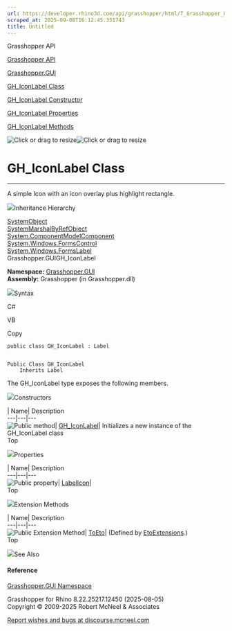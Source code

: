 ```yaml
---
url: https://developer.rhino3d.com/api/grasshopper/html/T_Grasshopper_GUI_GH_IconLabel.htm
scraped_at: 2025-09-08T16:12:45.351743
title: Untitled
---
```


Grasshopper API

[Grasshopper API](../html/723c01da-9986-4db2-8f53-6f3a7494df75.htm
"Grasshopper API")

[Grasshopper.GUI](../html/N_Grasshopper_GUI.htm "Grasshopper.GUI")

[GH_IconLabel Class](../html/T_Grasshopper_GUI_GH_IconLabel.htm "GH_IconLabel
Class")

[GH_IconLabel Constructor ](../html/M_Grasshopper_GUI_GH_IconLabel__ctor.htm
"GH_IconLabel Constructor ")

[GH_IconLabel
Properties](../html/Properties_T_Grasshopper_GUI_GH_IconLabel.htm
"GH_IconLabel Properties")

[GH_IconLabel Methods](../html/Methods_T_Grasshopper_GUI_GH_IconLabel.htm
"GH_IconLabel Methods")

![Click or drag to resize](../icons/TocOpen.gif)![Click or drag to
resize](../icons/TocClose.gif)

# GH_IconLabel Class  
  
---  
  
A simple Icon with an icon overlay plus highlight rectangle.

![](../icons/SectionExpanded.png)Inheritance Hierarchy

[SystemObject](https://docs.microsoft.com/dotnet/api/system.object)  
[SystemMarshalByRefObject](https://docs.microsoft.com/dotnet/api/system.marshalbyrefobject)  
[System.ComponentModelComponent](https://docs.microsoft.com/dotnet/api/system.componentmodel.component)  
[System.Windows.FormsControl](https://docs.microsoft.com/dotnet/api/system.windows.forms.control)  
[System.Windows.FormsLabel](https://docs.microsoft.com/dotnet/api/system.windows.forms.label)  
Grasshopper.GUIGH_IconLabel  

**Namespace:** [Grasshopper.GUI](N_Grasshopper_GUI.htm)  
**Assembly:** Grasshopper (in Grasshopper.dll)

![](../icons/SectionExpanded.png)Syntax

C#

VB

Copy

    
    
    public class GH_IconLabel : Label
    
    
    Public Class GH_IconLabel
    	Inherits Label

The GH_IconLabel type exposes the following members.

![](../icons/SectionExpanded.png)Constructors

| Name| Description  
---|---|---  
![Public method](../icons/pubmethod.gif)|
[GH_IconLabel](M_Grasshopper_GUI_GH_IconLabel__ctor.htm)| Initializes a new
instance of the GH_IconLabel class  
Top

![](../icons/SectionExpanded.png)Properties

| Name| Description  
---|---|---  
![Public property](../icons/pubproperty.gif)|
[LabelIcon](P_Grasshopper_GUI_GH_IconLabel_LabelIcon.htm)|  
Top

![](../icons/SectionExpanded.png)Extension Methods

| Name| Description  
---|---|---  
![Public Extension Method](../icons/pubextension.gif)|
[ToEto](M_Grasshopper_EtoExtensions_ToEto_7.htm)|  (Defined by
[EtoExtensions](T_Grasshopper_EtoExtensions.htm).)  
Top

![](../icons/SectionExpanded.png)See Also

#### Reference

[Grasshopper.GUI Namespace](N_Grasshopper_GUI.htm)

Grasshopper for Rhino 8.22.25217.12450 (2025-08-05)  
Copyright © 2009-2025 Robert McNeel & Associates

[Report wishes and bugs at
discourse.mcneel.com](https://discourse.mcneel.com/c/grasshopper)

